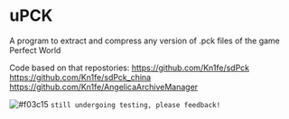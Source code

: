 # uPCK
A program to extract and compress any version of .pck files of the game Perfect World

Code based on that repostories:
  https://github.com/Kn1fe/sdPck
  https://github.com/Kn1fe/sdPck_china
  https://github.com/Kn1fe/AngelicaArchiveManager
  
  ![#f03c15](https://placehold.it/15/f03c15/000000?text=+) `still undergoing testing, please feedback!`
